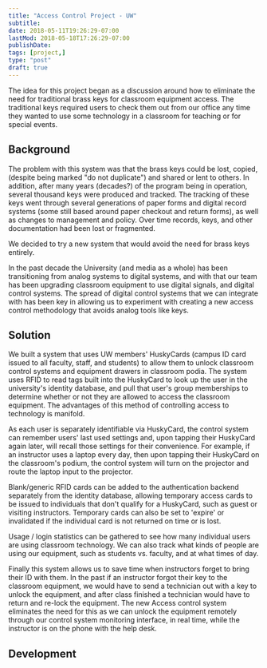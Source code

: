 ```yaml
---
title: "Access Control Project - UW"
subtitle:
date: 2018-05-11T19:26:29-07:00
lastMod: 2018-05-18T17:26:29-07:00
publishDate: 
tags: [project,]
type: "post"
draft: true
---
```


The idea for this project began as a discussion around how to eliminate the need for traditional brass keys for classroom equipment access. The traditional keys required users to check them out from our office any time they wanted to use some technology in a classroom for teaching or for special events.

## Background

The problem with this system was that the brass keys could be lost, copied, (despite being marked "do not duplicate") and shared or lent to others. In addition, after many years (decades?) of the program being in operation, several thousand keys were produced and tracked. The tracking of these keys went through several generations of paper forms and digital record systems (some still based around paper checkout and return forms), as well as changes to management and policy. Over time records, keys, and other documentation had been lost or fragmented.

We decided to try a new system that would avoid the need for brass keys entirely.

In the past decade the University (and media as a whole) has been transitioning from analog systems to digital systems, and with that our team has been upgrading classroom equipment to use digital signals, and digital control systems. The spread of digital control systems that we can integrate with has been key in allowing us to experiment with creating a new access control methodology that avoids analog tools like keys.

## Solution

We built a system that uses UW members' HuskyCards (campus ID card issued to all faculty, staff, and students) to allow them to unlock classroom control systems and equipment drawers in classroom podia. The system uses RFID to read tags built into the HuskyCard to look up the user in the university's identity database, and pull that user's group memberships to determine whether or not they are allowed to access the classroom equipment. The advantages of this method of controlling access to technology is manifold.

As each user is separately identifiable via HuskyCard, the control system can remember users' last used settings and, upon tapping their HuskyCard again later, will recall those settings for their convenience. For example, if an instructor uses a laptop every day, then upon tapping their HuskyCard on the classroom's podium, the control system will turn on the projector and route the laptop input to the projector.

Blank/generic RFID cards can be added to the authentication backend separately from the identity database, allowing temporary access cards to be issued to individuals that don't qualify for a HuskyCard, such as guest or visiting instructors. Temporary cards can also be set to 'expire' or invalidated if the individual card is not returned on time or is lost.

Usage / login statistics can be gathered to see how many individual users are using classroom technology. We can also track what kinds of people are using our equipment, such as students vs. faculty, and at what times of day.

Finally this system allows us to save time when instructors forget to bring their ID with them. In the past if an instructor forgot their key to the classroom equipment, we would have to send a technician out with a key to unlock the equipment, and after class finished a technician would have to return and re-lock the equipment. The new Access control system eliminates the need for this as we can unlock the equipment remotely through our control system monitoring interface, in real time, while the instructor is on the phone with the help desk.

## Development

